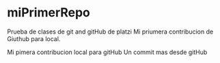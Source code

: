 # miPrimerRepo
Prueba de clases de git and gitHub de platzi
Mi priumera contribucion de Giuthub para local. 

Mi pimera contribucion local para gitHub
Un commit mas desde gitHub
